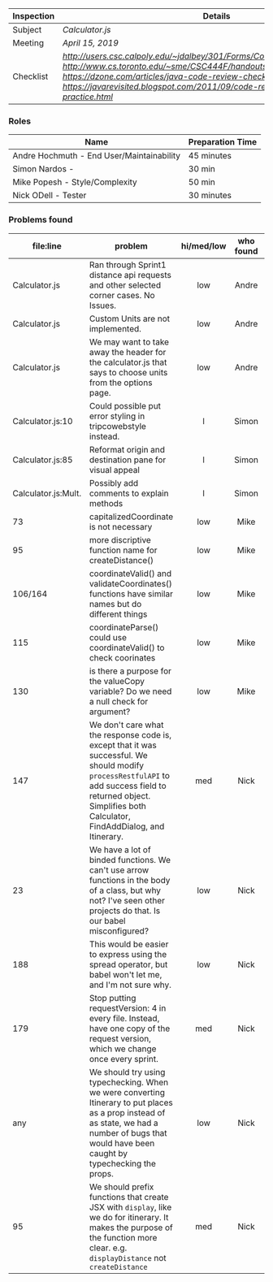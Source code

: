 | Inspection | Details |
| ----- | ----- |
| Subject | *Calculator.js* |
| Meeting | *April 15, 2019* |
| Checklist | *http://users.csc.calpoly.edu/~jdalbey/301/Forms/CodeReviewChecklistJava.pdf http://www.cs.toronto.edu/~sme/CSC444F/handouts/java_checklist.pdf https://dzone.com/articles/java-code-review-checklist https://javarevisited.blogspot.com/2011/09/code-review-checklist-best-practice.html* |

### Roles

| Name | Preparation Time |
| ---- | ---- |
| Andre Hochmuth - End User/Maintainability | 45 minutes  |
| Simon Nardos -  | 30 min |
| Mike Popesh -  Style/Complexity | 50 min |
| Nick ODell - Tester | 30 minutes |

### Problems found

| file:line | problem | hi/med/low | who found | github#  |
| --- | --- | :---: | :---: | --- |
| Calculator.js  | Ran through Sprint1 distance api requests and other selected corner cases. No Issues. | low | Andre  | n/a |
| Calculator.js  | Custom Units are not implemented. | low | Andre | #43 |
| Calculator.js  | We may want to take away the header for the calculator.js that says to choose units from the options page. | low | Andre | no |
| Calculator.js:10 | Could possible put error styling in tripcowebstyle instead. | l | Simon | no |
| Calculator.js:85 | Reformat origin and destination pane for visual appeal | l | Simon | |
| Calculator.js:Mult. | Possibly add comments to explain methods | l | Simon | #316 |
| 73 | capitalizedCoordinate is not necessary  | low | Mike |  #318 |
| 95 | more discriptive function name for createDistance()  | low | Mike | #318 |
| 106/164 | coordinateValid() and validateCoordinates() functions have similar names but do different things | low | Mike |   #317 |
| 115 | coordinateParse() could use coordinateValid() to check coorinates | low | Mike |  |
| 130 | is there a purpose for the valueCopy variable? Do we need a null check for argument? | low | Mike | #318 |
| 147 | We don't care what the response code is, except that it was successful. We should modify `processRestfulAPI` to add success field to returned object. Simplifies both Calculator, FindAddDialog, and Itinerary. | med | Nick | |
| 23 | We have a lot of binded functions. We can't use arrow functions in the body of a class, but why not? I've seen other projects do that. Is our babel misconfigured? | low | Nick | n/a |
| 188 | This would be easier to express using the spread operator, but babel won't let me, and I'm not sure why. | low | Nick | n/a |
| 179 | Stop putting requestVersion: 4 in every file. Instead, have one copy of the request version, which we change once every sprint. | med | Nick | #319 |
| any | We should try using typechecking. When we were converting Itinerary to put places as a prop instead of as state, we had a number of bugs that would have been caught by typechecking the props. | low | Nick | #320 |
| 95 | We should prefix functions that create JSX with `display`, like we do for itinerary. It makes the purpose of the function more clear. e.g. `displayDistance` not `createDistance` | med | Nick | #317 |
